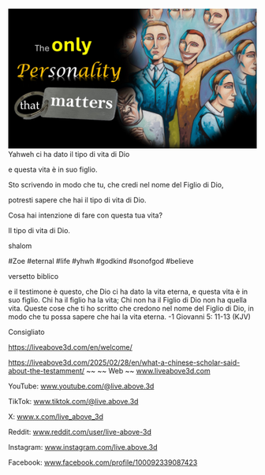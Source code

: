 ![Video cover image](../cover.jpeg)
Yahweh ci ha dato il tipo di vita di Dio

e questa vita è in suo figlio.

Sto scrivendo in modo che tu, che credi nel nome del Figlio di Dio,

potresti sapere che hai il tipo di vita di Dio.

Cosa hai intenzione di fare con questa tua vita?

Il tipo di vita di Dio.

shalom


#Zoe #eternal #life #yhwh #godkind #sonofgod #believe

versetto biblico

e il testimone è questo, che Dio ci ha dato la vita eterna, e questa vita è in suo figlio. Chi ha il figlio ha la vita; Chi non ha il Figlio di Dio non ha quella vita. Queste cose che ti ho scritto che credono nel nome del Figlio di Dio, in modo che tu possa sapere che hai la vita eterna. -1 Giovanni 5: 11-13 (KJV)


Consigliato

https://liveabove3d.com/en/welcome/

https://liveabove3d.com/2025/02/28/en/what-a-chinese-scholar-said-about-the-testamment/ ~~ ~~ Web ~~ www.liveabove3d.com


YouTube: www.youtube.com/@live.above.3d

TikTok: www.tiktok.com/@live.above.3d

X: www.x.com/live_above_3d

Reddit: www.reddit.com/user/live-above-3d

Instagram: www.instagram.com/live.above.3d

Facebook: www.facebook.com/profile/100092339087423

